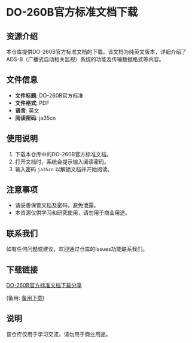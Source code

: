 # DO-260B官方标准文档下载

## 资源介绍

本仓库提供DO-260B官方标准文档的下载。该文档为纯英文版本，详细介绍了ADS-B（广播式自动相关监视）系统的功能及传输数据格式等内容。

## 文件信息

- **文件标题**: DO-260B官方标准
- **文件格式**: PDF
- **语言**: 英文
- **阅读密码**: ja35cn

## 使用说明

1. 下载本仓库中的DO-260B官方标准文档。
2. 打开文档时，系统会提示输入阅读密码。
3. 输入密码 `ja35cn` 以解锁文档并开始阅读。

## 注意事项

- 请妥善保管文档及密码，避免泄露。
- 本资源仅供学习和研究使用，请勿用于商业用途。

## 联系我们

如有任何问题或建议，欢迎通过仓库的Issues功能联系我们。

## 下载链接
[DO-260B官方标准文档下载分享](https://pan.quark.cn/s/2f7b8144563b) 

(备用: [备用下载](https://pan.baidu.com/s/12u9Sc0QEepXBEq82aM9GNQ?pwd=1234))

## 说明

该仓库仅用于学习交流，请勿用于商业用途。
